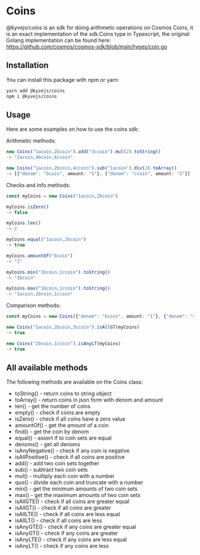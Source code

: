 # Coins

@kyvejs/coins is an sdk for doing arithmetic operations on Cosmos Coins, it is an exact implementation of the
sdk.Coins type in Typescript, the original Golang implementation can be found here: https://github.com/cosmos/cosmos-sdk/blob/main/types/coin.go

## Installation

You can install this package with npm or yarn:

```bash
yarn add @kyvejs/coins
npm i @kyvejs/coins
```

## Usage

Here are some examples on how to use the coins sdk:

Arithmetic methods:

```ts
new Coins("1acoin,2bcoin").add("3ccoin").mul(2).toString()
-> "2acoin,4bcoin,6ccoin"

new Coins("1acoin,2bcoin,4ccoin").sub("1acoin").div(2).toArray()
-> [{"denom": "bcoin", amount: "1"}, {"denom": "ccoin", amount: "2"}]
```

Checks and info methods:

```ts
const myCoins = new Coins("1acoin,2bcoin")

myCoins.isZero()
-> false

myCoins.len()
-> 2

myCoins.equal("1acoin,2bcoin")
-> true

myCoins.amountOf("bcoin")
-> "2"

myCoins.min("1bcoin,1ccoin").toString()
-> "1bcoin"

myCoins.max("1bcoin,1ccoin").toString()
-> "1acoin,2bcoin,1ccoin"
```

Comparison methods:

```ts
const myCoins = new Coins({"denom": "bcoin", amount: "1"}, {"denom": "ccoin", amount: "2"})

new Coins("1acoin,2bcoin,3ccoin").isAllGT(myCoins)
-> true

new Coins("2bcoin,1ccoin").isAnyLT(myCoins)
-> true
```

## All available methods

The following methods are available on the Coins class:

- toString() - return coins to string object
- toArray() - return coins in json form with denom and amount
- len() - get the number of coins
- empty() - check if coins are empty
- isZero() - check if all coins have a zero value
- amountOf() - get the amount of a coin
- find() - get the coin by denom
- equal() - assert if to coin sets are equal
- denoms() - get all denoms
- isAnyNegative() - check if any coin is negative
- isAllPositive() - check if all coins are positive
- add() - add two coin sets together
- sub() - subtract two coin sets
- mul() - multiply each coin with a number
- quo() - divide each coin and truncate with a number
- min() - get the minimum amounts of two coin sets
- max() - get the maximum amounts of two coin sets
- isAllGTE() - check if all coins are greater equal
- isAllGT() - check if all coins are greater
- isAllLTE() - check if all coins are less equal
- isAllLT() - check if all coins are less
- isAnyGTE() - check if any coins are greater equal
- isAnyGT() - check if any coins are greater
- isAnyLTE() - check if any coins are less equal
- isAnyLT() - check if any coins are less
